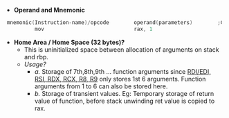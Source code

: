 - **Operand and Mnemonic**
 ```c
  mnemonic(Instruction-name)/opcode        operand(parameters)        ;Comment        
           mov                             rax, 1
```
- **Home Area / Home Space (32 bytes)?** 
  - This is uninitialized space between allocation of arguments on stack and rbp. 
  - *Usage?* 
    - *a.* Storage of 7th,8th,9th ... function arguments since [RDI/EDI, RSI, RDX, RCX, R8, R9](/Motherboard/CPU/Memory/CPU_Registers/General_Purpose_Registers) only stores 1st 6 arguments. Function arguments from 1 to 6 can also be stored here.
    - *b.* Storage of transient values. Eg: Temporary storage of return value of function, before stack unwinding ret value is copied to rax.
